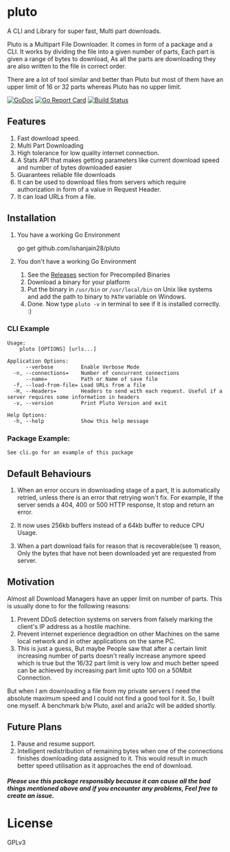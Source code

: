 # pluto
A CLI and Library for super fast, Multi part downloads.

Pluto is a Multipart File Downloader. It comes in form of a package and a CLI. It works by dividing the file into a given number of parts, Each part is given a range of bytes to download, As all the parts are downloading they are also written to the file in correct order.

There are a lot of tool similar and better than Pluto but most of them have an upper limit of 16 or 32 parts whereas Pluto has no upper limit.

[![GoDoc](https://godoc.org/github.com/ishanjain28/pluto/pluto?status.svg)](https://godoc.org/github.com/ishanjain28/pluto/pluto) 
[![Go Report Card](https://goreportcard.com/badge/github.com/ishanjain28/pluto)](https://goreportcard.com/report/github.com/ishanjain28/pluto)
[![Build Status](https://travis-ci.org/ishanjain28/pluto.svg?branch=master)](https://travis-ci.org/ishanjain28/pluto)

## Features

1. Fast download speed.
2. Multi Part Downloading
3. High tolerance for low quality internet connection. 
4. A Stats API that makes getting parameters like current download speed and number of bytes downloaded easier
5. Guarantees reliable file downloads
6. It can be used to download files from servers which require authorization in form of a value in Request Header.
7. It can load URLs from a file.


## Installation

1. You have a working Go Environment

    go get github.com/ishanjain28/pluto

2. You don't have a working Go Environment 
   1. See the [Releases](https://github.com/ishanjain28/pluto/releases) section for Precompiled Binaries
   2. Download a binary for your platform
   3. Put the binary in `/usr/bin` or `/usr/local/bin` on Unix like systems and add the path to binary to `PATH` variable on Windows.
   4. Done. Now type `pluto -v` in terminal to see if it is installed correctly. :)


### CLI Example
	Usage:
		pluto [OPTIONS] [urls...]

	Application Options:
	      --verbose         Enable Verbose Mode
	  -n, --connections=    Number of concurrent connections
	      --name=           Path or Name of save file
	  -f, --load-from-file= Load URLs from a file
	  -H, --Headers=        Headers to send with each request. Useful if a server requires some information in headers
	  -v, --version         Print Pluto Version and exit

	Help Options:
	  -h, --help            Show this help message

### Package Example:

	See cli.go for an example of this package


## Default Behaviours

1. When an error occurs in downloading stage of a part, It is automatically retried, unless there is an error that retrying won't fix. For example, If the server sends a 404, 400 or 500 HTTP response, It stop and return an error.

2. It now uses 256kb buffers instead of a 64kb buffer to reduce CPU Usage. 

3. When a part download fails for reason that is recoverable(see 1) reason, Only the bytes that have not been downloaded yet are requested from server.


## Motivation

Almost all Download Managers have an upper limit on number of parts. This is usually done to for the following reasons:

1. Prevent DDoS detection systems on servers from falsely marking the client's IP address as a hostile machine.
2. Prevent internet experience degradtion on other Machines on the same local network and in other applications on the same PC.
3. This is just a guess, But maybe People saw that after a certain limit increasing number of parts doesn't really increase anymore speed which is true but the 16/32 part limit is very low and much better speed can be achieved by increasing part limit upto 100 on a 50Mbit Connection.

But when I am downloading a file from my private servers I need the absolute maximum speed and I could not find a good tool for it. So, I built one myself. A benchmark b/w Pluto, axel and aria2c will be added shortly. 

## Future Plans

1. Pause and resume support.
2. Intelligent redistribution of remaining bytes when one of the connections finishes downloading data assigned to it. This would result in much better speed utilisation as it approaches the end of download.


##### Please use this package responsibly because it can cause all the bad things mentioned above and if you encounter any problems, Feel free to create an issue.

# License 

GPLv3
